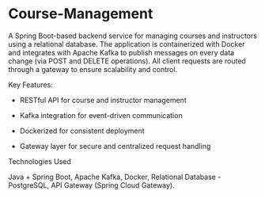 # Course-Management

A Spring Boot-based backend service for managing courses and instructors using a relational database. The application is containerized with Docker and integrates with Apache Kafka to publish messages on every data change (via POST and DELETE operations). All client requests are routed through a gateway to ensure scalability and control.

Key Features:

- RESTful API for course and instructor management

- Kafka integration for event-driven communication

- Dockerized for consistent deployment

- Gateway layer for secure and centralized request handling

Technologies Used

Java + Spring Boot, 
Apache Kafka, 
Docker, 
Relational Database - PostgreSQL, 
API Gateway (Spring Cloud Gateway).

